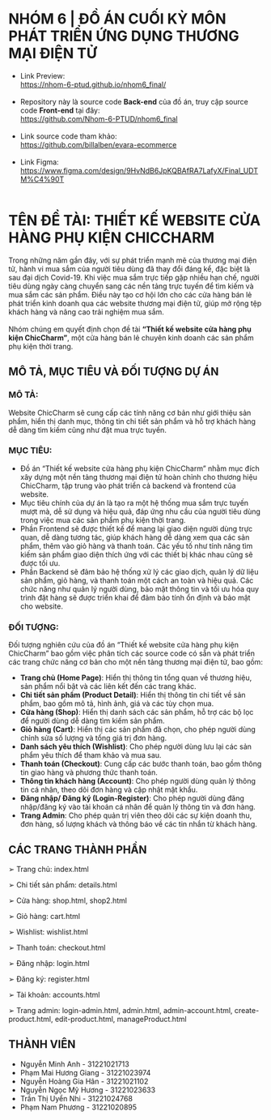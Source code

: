 # NHÓM 6 | ĐỒ ÁN CUỐI KỲ MÔN PHÁT TRIỂN ỨNG DỤNG THƯƠNG MẠI ĐIỆN TỬ

* Link Preview:<br>
https://nhom-6-ptud.github.io/nhom6_final/<br><br>
* Repository này là source code **Back-end** của đồ án, truy cập source code **Front-end** tại đây:<br>
https://github.com/Nhom-6-PTUD/nhom6_final<br><br>
* Link source code tham khảo:<br>
https://github.com/billalben/evara-ecommerce<br><br>
* Link Figma:<br>
https://www.figma.com/design/9HvNdB6JpKQBAfRA7LafyX/Final_UDTM%C4%90T<br><br>

# TÊN ĐỀ TÀI: THIẾT KẾ WEBSITE CỬA HÀNG PHỤ KIỆN CHICCHARM
               
Trong những năm gần đây, với sự phát triển mạnh mẽ của thương mại điện tử, hành vi mua sắm của người tiêu dùng đã thay đổi đáng kể, đặc biệt là sau đại dịch Covid-19. Khi việc mua sắm trực tiếp gặp nhiều hạn chế, người tiêu dùng ngày càng chuyển sang các nền tảng trực tuyến để tìm kiếm và mua sắm các sản phẩm. Điều này tạo cơ hội lớn cho các cửa hàng bán lẻ phát triển kinh doanh qua các website thương mại điện tử, giúp mở rộng tệp khách hàng và nâng cao trải nghiệm mua sắm.<br><br>
Nhóm chúng em quyết định chọn đề tài **“Thiết kế website cửa hàng phụ kiện ChicCharm”**, một cửa hàng bán lẻ chuyên kinh doanh các sản phẩm phụ kiện thời trang. 

## MÔ TẢ, MỤC TIÊU VÀ ĐỐI TƯỢNG DỰ ÁN

### MÔ TẢ:
Website ChicCharm sẽ cung cấp các tính năng cơ bản như giới thiệu sản phẩm, hiển thị danh mục, thông tin chi tiết sản phẩm và hỗ trợ khách hàng dễ dàng tìm kiếm cũng như đặt mua trực tuyến.

### MỤC TIÊU:
- Đồ án “Thiết kế website cửa hàng phụ kiện ChicCharm” nhằm mục đích xây dựng một nền tảng thương mại điện tử hoàn chỉnh cho thương hiệu ChicCharm, tập trung vào phát triển cả backend và frontend của website.
- Mục tiêu chính của dự án là tạo ra một hệ thống mua sắm trực tuyến mượt mà, dễ sử dụng và hiệu quả, đáp ứng nhu cầu của người tiêu dùng trong việc mua các sản phẩm phụ kiện thời trang.<br>
- Phần Frontend sẽ được thiết kế để mang lại giao diện người dùng trực quan, dễ dàng tương tác, giúp khách hàng dễ dàng xem qua các sản phẩm, thêm vào giỏ hàng và thanh toán. Các yếu tố như tính năng tìm kiếm sản phẩm giao diện thích ứng với các thiết bị khác nhau cũng sẽ được tối ưu.<br>
- Phần Backend sẽ đảm bảo hệ thống xử lý các giao dịch, quản lý dữ liệu sản phẩm, giỏ hàng, và thanh toán một cách an toàn và hiệu quả. Các chức năng như quản lý người dùng, bảo mật thông tin và tối ưu hóa quy trình đặt hàng sẽ được triển khai để đảm bảo tính ổn định và bảo mật cho website.

### ĐỐI TƯỢNG:
Đối tượng nghiên cứu của đồ án “Thiết kế website cửa hàng phụ kiện ChicCharm” bao gồm việc phân tích các source code có sẵn và phát triển các trang chức năng cơ bản cho một nền tảng thương mại điện tử, bao gồm:<br>
-	**Trang chủ (Home Page)**: Hiển thị thông tin tổng quan về thương hiệu, sản phẩm nổi bật và các liên kết đến các trang khác.<br>
-	**Chi tiết sản phẩm (Product Detail)**: Hiển thị thông tin chi tiết về sản phẩm, bao gồm mô tả, hình ảnh, giá và các tùy chọn mua.<br>
-	**Cửa hàng (Shop)**: Hiển thị danh sách các sản phẩm, hỗ trợ các bộ lọc để người dùng dễ dàng tìm kiếm sản phẩm.<br>
-	**Giỏ hàng (Cart)**: Hiển thị các sản phẩm đã chọn, cho phép người dùng chỉnh sửa số lượng và tổng giá trị đơn hàng.<br>
-	**Danh sách yêu thích (Wishlist)**: Cho phép người dùng lưu lại các sản phẩm yêu thích để tham khảo và mua sau.<br>
-	**Thanh toán (Checkout)**: Cung cấp các bước thanh toán, bao gồm thông tin giao hàng và phương thức thanh toán.<br>
-	**Thông tin khách hàng (Account)**: Cho phép người dùng quản lý thông tin cá nhân, theo dõi đơn hàng và cập nhật mật khẩu.<br>
-	**Đăng nhập/ Đăng ký (Login-Register)**: Cho phép người dùng đăng nhập/đăng ký vào tài khoản cá nhân để quản lý thông tin và đơn hàng.<br>
- **Trang Admin**: Cho phép quản trị viên theo dõi các sự kiện doanh thu, đơn hàng, số lượng khách và thông báo về các tin nhắn từ khách hàng.

## CÁC TRANG THÀNH PHẦN

➢ Trang chủ: index.html

➢ Chi tiết sản phẩm: details.html

➢ Cửa hàng: shop.html, shop2.html

➢ Giỏ hàng: cart.html

➢ Wishlist: wishlist.html

➢ Thanh toán: checkout.html

➢ Đăng nhập: login.html

➢ Đăng ký: register.html

➢ Tài khoản: accounts.html

➢ Trang admin: login-admin.html, admin.html, admin-account.html, create-product.html, edit-product.html, manageProduct.html


## THÀNH VIÊN

* Nguyễn Minh Anh - 31221021713
* Phạm Mai Hương Giang - 31221023974
* Nguyễn Hoàng Gia Hân - 31221021102
* Nguyễn Ngọc Mỹ Hương - 31221023633
* Trần Thị Uyển Nhi - 31221024768
* Phạm Nam Phương - 31221020895
